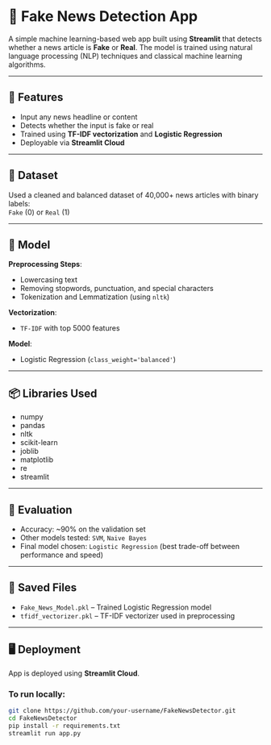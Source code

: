 # 📰 Fake News Detection App

A simple machine learning-based web app built using **Streamlit** that detects whether a news article is **Fake** or **Real**. The model is trained using natural language processing (NLP) techniques and classical machine learning algorithms.

---

## 🚀 Features

- Input any news headline or content
- Detects whether the input is fake or real
- Trained using **TF-IDF vectorization** and **Logistic Regression**
- Deployable via **Streamlit Cloud**

---

## 📁 Dataset

Used a cleaned and balanced dataset of 40,000+ news articles with binary labels:  
`Fake` (0) or `Real` (1)

---

## 🧠 Model

**Preprocessing Steps**:
- Lowercasing text
- Removing stopwords, punctuation, and special characters
- Tokenization and Lemmatization (using `nltk`)

**Vectorization**:
- `TF-IDF` with top 5000 features

**Model**:
- Logistic Regression (`class_weight='balanced'`)

---

## 📦 Libraries Used

- numpy  
- pandas  
- nltk  
- scikit-learn  
- joblib  
- matplotlib  
- re  
- streamlit  

---

## 🧪 Evaluation

- Accuracy: ~90% on the validation set
- Other models tested: `SVM`, `Naive Bayes`
- Final model chosen: `Logistic Regression` (best trade-off between performance and speed)

---

## 💾 Saved Files

- `Fake_News_Model.pkl` – Trained Logistic Regression model  
- `tfidf_vectorizer.pkl` – TF-IDF vectorizer used in preprocessing

---

## 🖥️ Deployment

App is deployed using **Streamlit Cloud**.

### To run locally:

```bash
git clone https://github.com/your-username/FakeNewsDetector.git
cd FakeNewsDetector
pip install -r requirements.txt
streamlit run app.py
